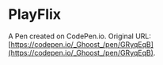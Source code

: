 # PlayFlix

A Pen created on CodePen.io. Original URL: [https://codepen.io/_Ghoost_/pen/GRyqEqB](https://codepen.io/_Ghoost_/pen/GRyqEqB).


